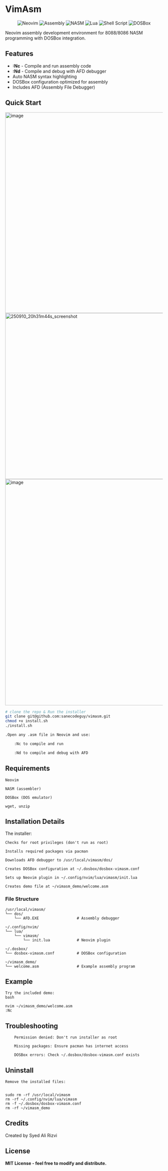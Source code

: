 # VimAsm
<p align="center">
  <img src="https://img.shields.io/badge/Neovim-%2357A143.svg?&style=for-the-badge&logo=neovim&logoColor=white" alt="Neovim">
  <img src="https://img.shields.io/badge/Assembly-8A2BE2?style=for-the-badge&logo=assemblyscript&logoColor=white" alt="Assembly">
  <img src="https://img.shields.io/badge/NASM-000000?style=for-the-badge&logo=nasm&logoColor=white" alt="NASM">
  <img src="https://img.shields.io/badge/Lua-2C2D72?style=for-the-badge&logo=lua&logoColor=white" alt="Lua">
  <img src="https://img.shields.io/badge/Shell_Script-121011?style=for-the-badge&logo=gnu-bash&logoColor=white" alt="Shell Script">
  <img src="https://img.shields.io/badge/DOSBox-000000?style=for-the-badge&logo=dosbox&logoColor=white" alt="DOSBox">
</p>
Neovim assembly development environment for 8088/8086 NASM programming with DOSBox integration.

## Features

- **:Nc** - Compile and run assembly code
- **:Nd** - Compile and debug with AFD debugger  
- Auto NASM syntax highlighting
- DOSBox configuration optimized for assembly
- Includes AFD (Assembly File Debugger)

## Quick Start
 <img width="1153" height="642" alt="image" src="https://github.com/user-attachments/assets/ecd1220f-80aa-4862-a25c-6cd14e7a47a5" />
 <img width="849" height="531" alt="250910_20h31m44s_screenshot" src="https://github.com/user-attachments/assets/558b1709-1209-474a-a28a-471e74c71dd2" />
 <img width="1288" height="724" alt="image" src="https://github.com/user-attachments/assets/863c7725-a10c-4e63-b22d-98a888d0264c" />


```bash
# clone the repo & Run the installer
git clone git@github.com:sanecodeguy/vimasm.git   
chmod +x install.sh
./install.sh

.Open any .asm file in Neovim and use:

    :Nc to compile and run

    :Nd to compile and debug with AFD
```
## Requirements

    Neovim

    NASM (assembler)

    DOSBox (DOS emulator)

    wget, unzip

## Installation Details

The installer:

    Checks for root privileges (don't run as root)

    Installs required packages via pacman

    Downloads AFD debugger to /usr/local/vimasm/dos/

    Creates DOSBox configuration at ~/.dosbox/dosbox-vimasm.conf

    Sets up Neovim plugin in ~/.config/nvim/lua/vimasm/init.lua

    Creates demo file at ~/vimasm_demo/welcome.asm

### File Structure

```
/usr/local/vimasm/
└── dos/
    └── AFD.EXE                 # Assembly debugger

~/.config/nvim/
└── lua/
    └── vimasm/
        └── init.lua            # Neovim plugin

~/.dosbox/
└── dosbox-vimasm.conf          # DOSBox configuration

~/vimasm_demo/
└── welcome.asm                 # Example assembly program
```

## Example
```
Try the included demo:
bash

nvim ~/vimasm_demo/welcome.asm
:Nc
```
## Troubleshooting
```
    Permission denied: Don't run installer as root

    Missing packages: Ensure pacman has internet access

    DOSBox errors: Check ~/.dosbox/dosbox-vimasm.conf exists
```
## Uninstall
```
Remove the installed files:


sudo rm -rf /usr/local/vimasm
rm -rf ~/.config/nvim/lua/vimasm
rm -f ~/.dosbox/dosbox-vimasm.conf
rm -rf ~/vimasm_demo
```
## Credits

Created by Syed Ali Rizvi

## License

**MIT License - feel free to modify and distribute.**



